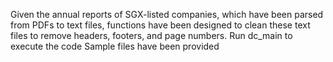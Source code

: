 Given the annual reports of SGX-listed companies, which have been parsed from PDFs to text files, functions have been designed to clean these text files to remove headers, footers, and page numbers. Run dc_main to execute the code
Sample files have been provided
